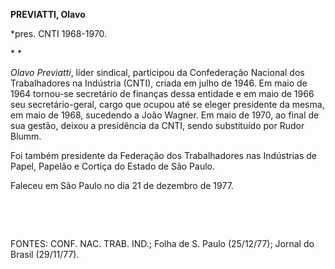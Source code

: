 **PREVIATTI, Olavo**

\*pres. CNTI 1968-1970.

* *

*Olavo Previatti*, líder sindical, participou da Confederação Nacional
dos Trabalhadores na Indústria (CNTI), criada em julho de 1946. Em maio
de 1964 tornou-se secretário de finanças dessa entidade e em maio de
1966 seu secretário-geral, cargo que ocupou até se eleger presidente da
mesma, em maio de 1968, sucedendo a João Wagner. Em maio de 1970, ao
final de sua gestão, deixou a presidência da CNTI, sendo substituído por
Rudor Blumm.

Foi também presidente da Federação dos Trabalhadores nas Indústrias de
Papel, Papelão e Cortiça do Estado de São Paulo.

Faleceu em São Paulo no dia 21 de dezembro de 1977.

 

 

FONTES: CONF. NAC. TRAB. IND.; Folha de S. Paulo (25/12/77); Jornal do
Brasil (29/11/77).

 
